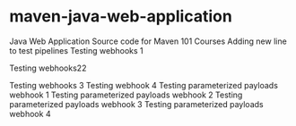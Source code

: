 

maven-java-web-application
==========================

Java Web Application Source code for Maven 101 Courses
Adding new line to test pipelines
Testing webhooks 1


Testing webhooks22 

Testing webhooks 3
Testing webhook 4
Testing parameterized payloads webhook 1
Testing parameterized payloads webhook 2
Testing parameterized payloads webhook 3
Testing parameterized payloads webhook 4

